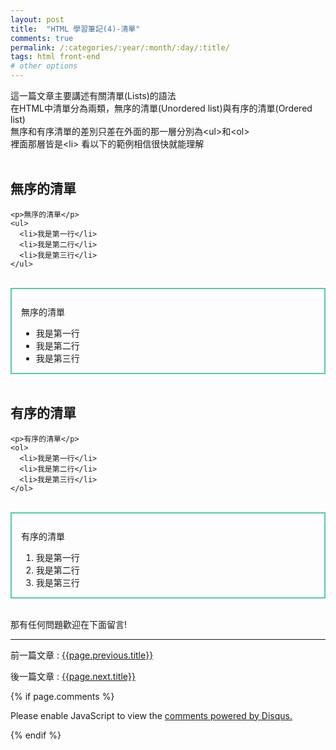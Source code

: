 ```yaml
---
layout: post
title:  "HTML 學習筆記(4)-清單"
comments: true
permalink: /:categories/:year/:month/:day/:title/
tags: html front-end
# other options
---
```


這一篇文章主要講述有關清單(Lists)的語法<br>
在HTML中清單分為兩類，無序的清單(Unordered list)與有序的清單(Ordered list)<br>
無序和有序清單的差別只差在外面的那一層分別為\<ul>和\<ol><br>
裡面那層皆是\<li> 看以下的範例相信很快就能理解<br>
<br>

## 無序的清單
    <p>無序的清單</p>
    <ul>
      <li>我是第一行</li>
      <li>我是第二行</li>
      <li>我是第三行</li>
    </ul>

<br>

<div style="border: 2px solid #56CC9D; padding:12px 15px 0px 15px;">
    <p>無序的清單</p>
    <ul>
      <li>我是第一行</li>
      <li>我是第二行</li>
      <li>我是第三行</li>
    </ul>
</div>
<br>

## 有序的清單
    <p>有序的清單</p>
    <ol>
      <li>我是第一行</li>
      <li>我是第二行</li>
      <li>我是第三行</li>
    </ol>
    
<br>

<div style="border: 2px solid #56CC9D; padding:12px 15px 0px 15px;">
    <p>有序的清單</p>
    <ol>
      <li>我是第一行</li>
      <li>我是第二行</li>
      <li>我是第三行</li>
    </ol>
</div>
<br>

那有任何問題歡迎在下面留言!

----

前一篇文章 : [{{page.previous.title}}]({{page.previous.url}})

後一篇文章 : [{{page.next.title}}]({{page.next.url}})

{% if page.comments %}
<div id="disqus_thread"></div>
<script>

/**
*  RECOMMENDED CONFIGURATION VARIABLES: EDIT AND UNCOMMENT THE SECTION BELOW TO INSERT DYNAMIC VALUES FROM YOUR PLATFORM OR CMS.
*  LEARN WHY DEFINING THESE VARIABLES IS IMPORTANT: https://disqus.com/admin/universalcode/#configuration-variables*/
/*
var disqus_config = function () {
this.page.url = PAGE_URL;  // Replace PAGE_URL with your page's canonical URL variable
this.page.identifier = PAGE_IDENTIFIER; // Replace PAGE_IDENTIFIER with your page's unique identifier variable
};
*/
(function() { // DON'T EDIT BELOW THIS LINE
var d = document, s = d.createElement('script');
s.src = 'https://dingdang827.disqus.com/embed.js';
s.setAttribute('data-timestamp', +new Date());
(d.head || d.body).appendChild(s);
})();
</script>
<noscript>Please enable JavaScript to view the <a href="https://disqus.com/?ref_noscript">comments powered by Disqus.</a></noscript>
                            
{% endif %}